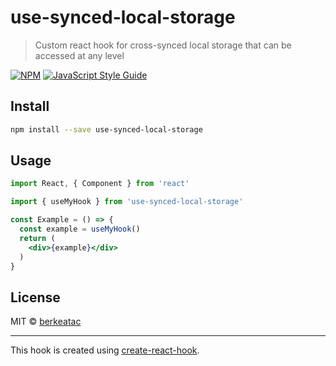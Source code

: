 # use-synced-local-storage

> Custom react hook for cross-synced local storage that can be accessed at any level

[![NPM](https://img.shields.io/npm/v/use-synced-local-storage.svg)](https://www.npmjs.com/package/use-synced-local-storage) [![JavaScript Style Guide](https://img.shields.io/badge/code_style-standard-brightgreen.svg)](https://standardjs.com)

## Install

```bash
npm install --save use-synced-local-storage
```

## Usage

```jsx
import React, { Component } from 'react'

import { useMyHook } from 'use-synced-local-storage'

const Example = () => {
  const example = useMyHook()
  return (
    <div>{example}</div>
  )
}
```

## License

MIT © [berkeatac](https://github.com/berkeatac)

---

This hook is created using [create-react-hook](https://github.com/hermanya/create-react-hook).
